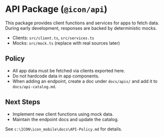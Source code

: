 # API Package (`@icon/api`)

This package provides client functions and services for apps to fetch data.
During early development, responses are backed by deterministic mocks.

- Clients: `src/client.ts`, `src/services.ts`
- Mocks: `src/mock.ts` (replace with real sources later)

## Policy
- All app data must be fetched via clients exported here.
- Do not hardcode data in app components.
- When adding an endpoint, create a doc under `docs/apis/` and add it to `docs/api-catalog.md`.

## Next Steps
- Implement new client functions using mock data.
- Maintain the endpoint docs and update the catalog.

See `c:\ICON\icon_mobile\docs\API-Policy.md` for details.